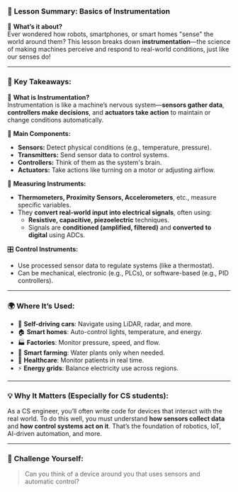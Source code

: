 ### 🧠 **Lesson Summary: Basics of Instrumentation**

👀 **What’s it about?**  
Ever wondered how robots, smartphones, or smart homes "sense" the world around them? This lesson breaks down **instrumentation**—the science of making machines perceive and respond to real-world conditions, just like our senses do!

---

### 📌 **Key Takeaways:**

🔧 **What is Instrumentation?**  
Instrumentation is like a machine’s nervous system—**sensors gather data**, **controllers make decisions**, and **actuators take action** to maintain or change conditions automatically.

🧱 **Main Components:**

- **Sensors:** Detect physical conditions (e.g., temperature, pressure).
- **Transmitters:** Send sensor data to control systems.
- **Controllers:** Think of them as the system's brain.
- **Actuators:** Take actions like turning on a motor or adjusting airflow.

📏 **Measuring Instruments:**

- **Thermometers, Proximity Sensors, Accelerometers**, etc., measure specific variables.
- They **convert real-world input into electrical signals**, often using:
    - **Resistive, capacitive, piezoelectric** techniques.
    - Signals are **conditioned (amplified, filtered)** and **converted to digital** using ADCs.

🎛️ **Control Instruments:**

- Use processed sensor data to regulate systems (like a thermostat).
- Can be mechanical, electronic (e.g., PLCs), or software-based (e.g., PID controllers).

---

### 🌍 **Where It’s Used:**

- 🚗 **Self-driving cars**: Navigate using LiDAR, radar, and more.
- 🏠 **Smart homes**: Auto-control lights, temperature, and energy.
- 🏭 **Factories**: Monitor pressure, speed, and flow.
- 🚜 **Smart farming**: Water plants only when needed.
- 🏥 **Healthcare**: Monitor patients in real time.
- ⚡ **Energy grids**: Balance electricity use across regions.

---

### 💡 **Why It Matters (Especially for CS students):**

As a CS engineer, you’ll often write code for devices that interact with the real world. To do this well, you must understand **how sensors collect data** and **how control systems act on it**. That’s the foundation of robotics, IoT, AI-driven automation, and more.

---

### 🧩 **Challenge Yourself:**

> Can you think of a device around you that uses sensors and automatic control?